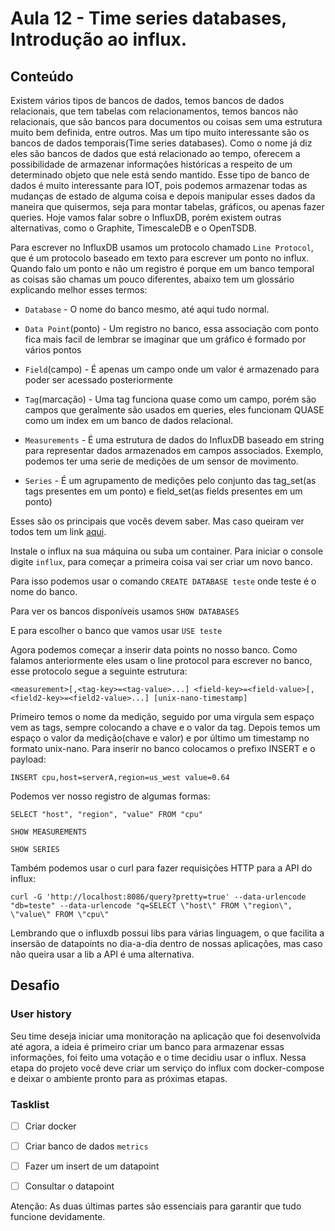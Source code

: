 # Aula 12 - Time series databases, Introdução ao influx.

## Conteúdo

Existem vários tipos de bancos de dados, temos bancos de dados relacionais, que tem tabelas com relacionamentos, temos bancos não relacionais, que são bancos para documentos ou coisas sem uma estrutura muito bem definida, entre outros. Mas um tipo muito interessante são os bancos de dados temporais(Time series databases). Como o nome já diz eles são bancos de dados que está relacionado ao tempo, oferecem a possibilidade de armazenar informações históricas a respeito de um determinado objeto que nele está sendo mantido.
Esse tipo de banco de dados é muito interessante para IOT, pois podemos armazenar todas as mudanças de estado de alguma coisa e depois manipular esses dados da maneira que quisermos, seja para montar tabelas, gráficos, ou apenas fazer queries.
Hoje vamos falar sobre o InfluxDB, porém existem outras alternativas, como o Graphite, TimescaleDB e o OpenTSDB.

Para escrever no InfluxDB usamos um protocolo chamado `Line Protocol`, que é um protocolo baseado em texto para escrever um ponto no influx. Quando falo um ponto e não um registro é porque em um banco temporal as coisas são chamas um pouco diferentes, abaixo tem um glossário explicando melhor esses termos:

* `Database` - O nome do banco mesmo, até aqui tudo normal.

* `Data Point`(ponto) - Um registro no banco, essa associação com ponto fica mais facil de lembrar se imaginar que um gráfico é formado por vários pontos

* `Field`(campo) - É apenas um campo onde um valor é armazenado para poder ser acessado posteriormente

* `Tag`(marcação) - Uma tag funciona quase como um campo, porém são campos que geralmente são usados em queries, eles funcionam QUASE como um index em um banco de dados relacional.

* `Measurements` - É uma estrutura de dados do InfluxDB baseado em string para representar dados armazenados em campos associados. Exemplo, podemos ter uma serie de medições de um sensor de movimento.

* `Series` - É um agrupamento de medições pelo conjunto das tag_set(as tags presentes em um ponto) e field_set(as fields presentes em um ponto)

Esses são os principais que vocês devem saber. Mas caso queiram ver todos tem um link [aqui](https://docs.influxdata.com/influxdb/v1.7/concepts/glossary/).

Instale o influx na sua máquina ou suba um container. Para iniciar o console digite `influx`, para começar a primeira coisa vai ser criar um novo banco.

Para isso podemos usar o comando `CREATE DATABASE teste` onde teste é o nome do banco.

Para ver os bancos disponíveis usamos `SHOW DATABASES`

E para escolher o banco que vamos usar `USE teste`

Agora podemos começar a inserir data points no nosso banco. Como falamos anteriormente eles usam o line protocol para escrever no banco, esse protocolo segue a seguinte estrutura:

`<measurement>[,<tag-key>=<tag-value>...] <field-key>=<field-value>[,<field2-key>=<field2-value>...] [unix-nano-timestamp]`

Primeiro temos o nome da medição, seguido por uma virgula sem espaço vem as tags, sempre colocando a chave e o valor da tag. Depois temos um espaço o valor da medição(chave e valor) e por último um timestamp no formato unix-nano. Para inserir no banco colocamos o prefixo INSERT e o payload:

`INSERT cpu,host=serverA,region=us_west value=0.64`

Podemos ver nosso registro de algumas formas:

`SELECT "host", "region", "value" FROM "cpu"`

`SHOW MEASUREMENTS`

`SHOW SERIES`

Também podemos usar o curl para fazer requisições HTTP para a API do influx:

`curl -G 'http://localhost:8086/query?pretty=true' --data-urlencode "db=teste" --data-urlencode "q=SELECT \"host\" FROM \"region\", \"value\" FROM \"cpu\"`

Lembrando que o influxdb possui libs para várias linguagem, o que facilita a insersão de datapoints no dia-a-dia dentro de nossas aplicações, mas caso não queira usar a lib a API é uma alternativa.

## Desafio

### User history

Seu time deseja iniciar uma monitoração na aplicação que foi desenvolvida até agora, a ideia é primeiro criar um banco para armazenar essas informações, foi feito uma votação e o time decidiu usar o influx. Nessa etapa do projeto você deve criar um serviço do influx com docker-compose e deixar o ambiente pronto para as próximas etapas.

### Tasklist

* [ ] Criar docker

* [ ] Criar banco de dados `metrics`

* [ ] Fazer um insert de um datapoint

* [ ] Consultar o datapoint

Atenção: As duas últimas partes são essenciais para garantir que tudo funcione devidamente.
